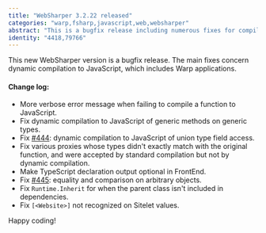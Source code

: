 ```yaml
---
title: "WebSharper 3.2.22 released"
categories: "warp,fsharp,javascript,web,websharper"
abstract: "This is a bugfix release including numerous fixes for compilation to JavaScript in Warp applications."
identity: "4418,79766"
---
```

This new WebSharper version is a bugfix release. The main fixes concern dynamic compilation to JavaScript, which includes Warp applications.

#### Change log:

* More verbose error message when failing to compile a function to JavaScript.
* Fix dynamic compilation to JavaScript of generic methods on generic types.
* Fix [#444](https://github.com/intellifactory/websharper/issues/444): dynamic compilation to JavaScript of union type field access.
* Fix various proxies whose types didn't exactly match with the original function, and were accepted by standard compilation but not by dynamic compilation.
* Make TypeScript declaration output optional in FrontEnd.
* Fix [#445](https://github.com/intellifactory/websharper/issues/445): equality and comparison on arbitrary objects.
* Fix `Runtime.Inherit` for when the parent class isn't included in dependencies.
* Fix `[<Website>]` not recognized on Sitelet values.

Happy coding!